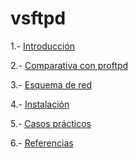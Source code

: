 # vsftpd

 1.- [Introducción](https://github.com/pablomartinezz98/vsftpd/blob/main/Introducci%C3%B3n.md)

 2.- [Comparativa con proftpd](https://github.com/pablomartinezz98/vsftpd/blob/main/Comparativa%20con%20proftpd.md)

 3.- [Esquema de red](https://github.com/pablomartinezz98/vsftpd/blob/main/Esquema%20de%20red.md)

 4.- [Instalación](https://github.com/pablomartinezz98/vsftpd/blob/main/Instalaci%C3%B3n.md)

 5.- [Casos prácticos](https://github.com/pablomartinezz98/vsftpd/blob/main/Casos%20pr%C3%A1cticos.md)

 6.- [Referencias](https://github.com/pablomartinezz98/vsftpd/blob/main/Referencias.md)
